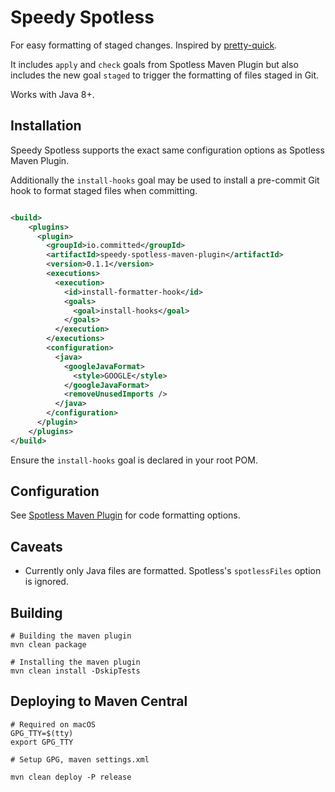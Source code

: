 # Speedy Spotless

For easy formatting of staged changes. Inspired by [pretty-quick](https://github.com/azz/pretty-quick).

It includes `apply` and `check` goals from Spotless Maven Plugin but also includes the new goal `staged` to trigger the formatting of files staged in Git.

Works with Java 8+.

## Installation

Speedy Spotless supports the exact same configuration options as Spotless Maven Plugin.

Additionally the `install-hooks` goal may be used to install a pre-commit Git hook to format staged files when committing.

```xml

<build>
    <plugins>
      <plugin>
        <groupId>io.committed</groupId>
        <artifactId>speedy-spotless-maven-plugin</artifactId>
        <version>0.1.1</version>
        <executions>
          <execution>
            <id>install-formatter-hook</id>
            <goals>
              <goal>install-hooks</goal>
            </goals>
          </execution>
        </executions>
        <configuration>
          <java>
            <googleJavaFormat>
              <style>GOOGLE</style>
            </googleJavaFormat>
            <removeUnusedImports />
          </java>
        </configuration>
      </plugin>
    </plugins>
</build>

```

Ensure the `install-hooks` goal is declared in your root POM.

## Configuration

See [Spotless Maven Plugin](https://github.com/diffplug/spotless/tree/master/plugin-maven#applying-to-java-source) for code formatting options.

## Caveats

- Currently only Java files are formatted. Spotless's `spotlessFiles` option is ignored.

## Building

```
# Building the maven plugin
mvn clean package

# Installing the maven plugin
mvn clean install -DskipTests
```

## Deploying to Maven Central

```
# Required on macOS
GPG_TTY=$(tty)
export GPG_TTY

# Setup GPG, maven settings.xml

mvn clean deploy -P release
```